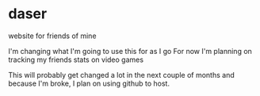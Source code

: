 # daser
website for friends of mine

I'm changing what I'm going to use this for as I go
For now I'm planning on tracking my friends stats on video games

This will probably get changed a lot in the next couple of months
and because I'm broke, I plan on using github to host.

